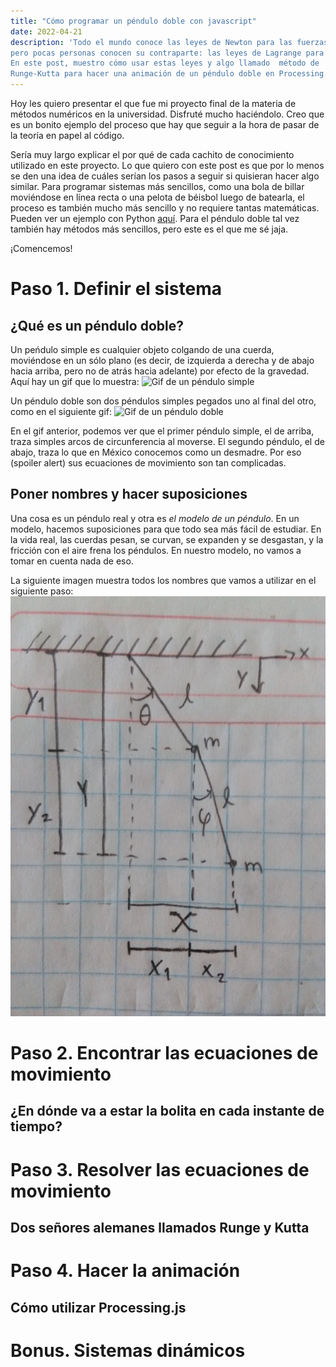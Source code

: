 ```yaml
---
title: "Cómo programar un péndulo doble con javascript"
date: 2022-04-21
description: 'Todo el mundo conoce las leyes de Newton para las fuerzas, 
pero pocas personas conocen su contraparte: las leyes de Lagrange para la energía. 
En este post, muestro cómo usar estas leyes y algo llamado  método de
Runge-Kutta para hacer una animación de un péndulo doble en Processing.js'
---
```


Hoy les quiero presentar el que fue mi proyecto final de la materia de métodos numéricos
en la universidad. Disfruté mucho haciéndolo. Creo que es un bonito ejemplo del proceso
que hay que seguir a la hora de pasar de la teoría en papel al código.

Sería muy largo explicar el por qué de cada cachito de conocimiento utilizado en este
proyecto. Lo que quiero con este post es que por lo menos se den una idea de cuáles
serían los pasos a seguir si quisieran hacer algo similar. Para programar sistemas más
sencillos, como una bola de billar moviéndose en línea recta o una pelota de béisbol
luego de batearla, el proceso es también mucho más sencillo y no requiere tantas
matemáticas. Pueden ver un ejemplo con Python [aquí](https://www.petercollingridge.co.uk/tutorials/pygame-physics-simulation/).
Para el péndulo doble tal vez también hay métodos más sencillos, pero este es el que me sé jaja.

¡Comencemos!

# Paso 1. Definir el sistema
## ¿Qué es un péndulo doble?
Un peńdulo simple es cualquier objeto colgando de una cuerda, moviéndose en un
sólo plano (es decir, de izquierda a derecha y de abajo hacia arriba, pero no de
atrás hacia adelante) por efecto de la gravedad. Aquí hay un gif que lo muestra:
![Gif de un péndulo simple](http://www.netanimations.net/Moving-animated-clip-art-picture-of-pendulum-x-bpm-1.gif)

Un péndulo doble son dos péndulos simples pegados uno al final del otro, como en
el siguiente gif:
![Gif de un péndulo doble](https://revolution-computing.typepad.com/.a/6a010534b1db25970b0192aa7aa4a6970d-pi)

En el gif anterior, podemos ver que el primer péndulo simple, el de arriba, traza
simples arcos de circunferencia al moverse. El segundo péndulo, el de abajo, traza
lo que en México conocemos como un desmadre. Por eso (spoiler alert) sus ecuaciones
de movimiento son tan complicadas.

## Poner nombres y hacer suposiciones

Una cosa es un péndulo real y otra es *el modelo de un péndulo*. En un modelo,
hacemos suposiciones para que todo sea más fácil de estudiar. En la vida real,
las cuerdas pesan, se curvan, se expanden y se desgastan, y la fricción con el aire
frena los péndulos. En nuestro modelo, no vamos a tomar en cuenta nada de eso.

La siguiente imagen muestra todos los nombres que vamos a utilizar en el siguiente
paso:
<img src="/static/images/nombres.jpg">


# Paso 2. Encontrar las ecuaciones de movimiento
## ¿En dónde va a estar la bolita en cada instante de tiempo?

# Paso 3. Resolver las ecuaciones de movimiento
## Dos señores alemanes llamados Runge y Kutta

# Paso 4. Hacer la animación
## Cómo utilizar Processing.js

# Bonus. Sistemas dinámicos
